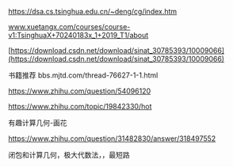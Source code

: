 https://dsa.cs.tsinghua.edu.cn/~deng/cg/index.htm

www.xuetangx.com/courses/course-v1:TsinghuaX+70240183x_1+2019_T1/about

[https://download.csdn.net/download/sinat_30785393/10009066](https://download.csdn.net/download/sinat_30785393/10009066)




书籍推荐
bbs.mjtd.com/thread-76627-1-1.html

https://www.zhihu.com/question/54096120


https://www.zhihu.com/topic/19842330/hot



有趣计算几何-画花

https://www.zhihu.com/question/31482830/answer/318497552





闭包和计算几何，极大代数法，，最短路

















































